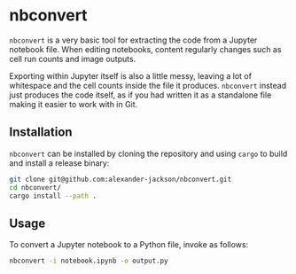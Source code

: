 # nbconvert

`nbconvert` is a very basic tool for extracting the code from a Jupyter
notebook file. When editing notebooks, content regularly changes such as cell
run counts and image outputs.

Exporting within Jupyter itself is also a little messy, leaving a lot of
whitespace and the cell counts inside the file it produces. `nbconvert` instead
just produces the code itself, as if you had written it as a standalone file
making it easier to work with in Git.

## Installation

`nbconvert` can be installed by cloning the repository and using `cargo` to
build and install a release binary:

```bash
git clone git@github.com:alexander-jackson/nbconvert.git
cd nbconvert/
cargo install --path .
```

## Usage

To convert a Jupyter notebook to a Python file, invoke as follows:

```bash
nbconvert -i notebook.ipynb -o output.py
```
